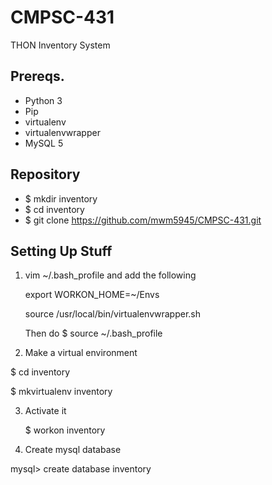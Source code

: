 # CMPSC-431
THON Inventory System

## Prereqs.
 * Python 3 
 * Pip 
 * virtualenv
 * virtualenvwrapper
 * MySQL 5
 
## Repository 
* $ mkdir inventory
* $ cd inventory
* $ git clone https://github.com/mwm5945/CMPSC-431.git

## Setting Up Stuff
1. vim ~/.bash_profile and add the following

   export WORKON_HOME=~/Envs
   
   source /usr/local/bin/virtualenvwrapper.sh

   Then do $ source ~/.bash_profile

2. Make a virtual environment

  $ cd inventory
  
  $ mkvirtualenv inventory
   
3. Activate it 

   $ workon inventory
   
4. Create mysql database 

  mysql> create database inventory
  
  



